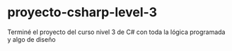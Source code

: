 # proyecto-csharp-level-3
Terminé el proyecto del curso nivel 3 de C# con toda la lógica programada y algo de diseño
